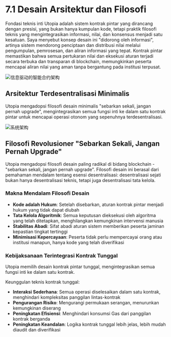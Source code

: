 # 7.1 Desain Arsitektur dan Filosofi

Fondasi teknis inti Utopia adalah sistem kontrak pintar yang dirancang dengan presisi, yang bukan hanya kumpulan kode, tetapi praktik filosofi teknis yang mengintegrasikan informasi, nilai, dan konsensus menjadi satu kesatuan. Saya menyebut konsep desain ini "didorong oleh informasi", artinya sistem mendorong penciptaan dan distribusi nilai melalui pengumpulan, pemrosesan, dan aliran informasi yang tepat. Kontrak pintar memastikan bahwa semua pertukaran nilai dan eksekusi aturan terjadi secara terbuka dan transparan di blockchain, memungkinkan peserta mencapai aliran nilai yang aman tanpa bergantung pada institusi terpusat.

![信息驱动的智能合约架构](/images/图23.svg)

## Arsitektur Terdesentralisasi Minimalis

Utopia mengadopsi filosofi desain minimalis "sebarkan sekali, jangan pernah upgrade", mengintegrasikan semua fungsi inti ke dalam satu kontrak pintar untuk mencapai operasi otonom yang sepenuhnya terdesentralisasi.

![系统架构](/images/图24.png)

## Filosofi Revolusioner "Sebarkan Sekali, Jangan Pernah Upgrade"

Utopia mengadopsi filosofi desain paling radikal di bidang blockchain - "sebarkan sekali, jangan pernah upgrade". Filosofi desain ini berasal dari pemahaman mendalam tentang esensi desentralisasi: desentralisasi sejati bukan hanya desentralisasi teknis, tetapi juga desentralisasi tata kelola.

### Makna Mendalam Filosofi Desain

- **Kode adalah Hukum**: Setelah disebarkan, aturan kontrak pintar menjadi hukum yang tidak dapat diubah
- **Tata Kelola Algoritmik**: Semua keputusan dieksekusi oleh algoritma yang telah ditetapkan, menghilangkan kemungkinan intervensi manusia
- **Stabilitas Abadi**: Sifat abadi aturan sistem memberikan peserta jaminan kepastian tingkat tertinggi
- **Minimisasi Kepercayaan**: Peserta tidak perlu mempercayai orang atau institusi manapun, hanya kode yang telah diverifikasi

### Kebijaksanaan Terintegrasi Kontrak Tunggal

Utopia memilih desain kontrak pintar tunggal, mengintegrasikan semua fungsi inti ke dalam satu kontrak.

Keunggulan teknis kontrak tunggal:
- **Interaksi Sederhana**: Semua operasi diselesaikan dalam satu kontrak, menghindari kompleksitas panggilan lintas-kontrak
- **Pengurangan Risiko**: Mengurangi permukaan serangan, menurunkan kemungkinan diserang
- **Peningkatan Efisiensi**: Menghindari konsumsi Gas dari panggilan kontrak berganda
- **Peningkatan Keandalan**: Logika kontrak tunggal lebih jelas, lebih mudah diaudit dan diverifikasi